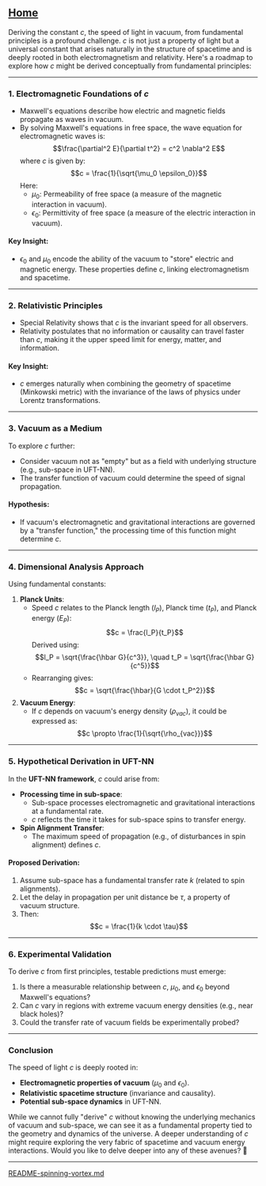 [Home](https://t2m.io/VwvDcuw)
---

Deriving the constant $c$, the speed of light in vacuum, from fundamental principles is a profound challenge. $c$ is not just a property of light but a universal constant that arises naturally in the structure of spacetime and is deeply rooted in both electromagnetism and relativity. Here's a roadmap to explore how $c$ might be derived conceptually from fundamental principles:

---

### **1. Electromagnetic Foundations of $c$**
- Maxwell's equations describe how electric and magnetic fields propagate as waves in vacuum.
- By solving Maxwell's equations in free space, the wave equation for electromagnetic waves is:
  $$\frac{\partial^2 E}{\partial t^2} = c^2 \nabla^2 E$$
  where $c$ is given by:
  $$c = \frac{1}{\sqrt{\mu_0 \epsilon_0}}$$
  Here:
  - $\mu_0$: Permeability of free space (a measure of the magnetic interaction in vacuum).
  - $\epsilon_0$: Permittivity of free space (a measure of the electric interaction in vacuum).

#### **Key Insight**:
- $\epsilon_0$ and $\mu_0$ encode the ability of the vacuum to "store" electric and magnetic energy. These properties define $c$, linking electromagnetism and spacetime.

---

### **2. Relativistic Principles**
- Special Relativity shows that $c$ is the invariant speed for all observers.
- Relativity postulates that no information or causality can travel faster than $c$, making it the upper speed limit for energy, matter, and information.

#### **Key Insight**:
- $c$ emerges naturally when combining the geometry of spacetime (Minkowski metric) with the invariance of the laws of physics under Lorentz transformations.

---

### **3. Vacuum as a Medium**
To explore $c$ further:
- Consider vacuum not as "empty" but as a field with underlying structure (e.g., sub-space in UFT-NN).
- The transfer function of vacuum could determine the speed of signal propagation.

#### **Hypothesis**:
- If vacuum's electromagnetic and gravitational interactions are governed by a "transfer function," the processing time of this function might determine $c$.

---

### **4. Dimensional Analysis Approach**
Using fundamental constants:
1. **Planck Units**:
   - Speed $c$ relates to the Planck length ($l_P$), Planck time ($t_P$), and Planck energy ($E_P$):
     $$c = \frac{l_P}{t_P}$$
     Derived using:
     $$l_P = \sqrt{\frac{\hbar G}{c^3}}, \quad t_P = \sqrt{\frac{\hbar G}{c^5}}$$
   - Rearranging gives:
     $$c = \sqrt{\frac{\hbar}{G \cdot t_P^2}}$$
2. **Vacuum Energy**:
   - If $c$ depends on vacuum's energy density ($\rho_{vac}$), it could be expressed as:
     $$c \propto \frac{1}{\sqrt{\rho_{vac}}}$$

---

### **5. Hypothetical Derivation in UFT-NN**
In the **UFT-NN framework**, $c$ could arise from:
- **Processing time in sub-space**:
  - Sub-space processes electromagnetic and gravitational interactions at a fundamental rate.
  - $c$ reflects the time it takes for sub-space spins to transfer energy.
- **Spin Alignment Transfer**:
  - The maximum speed of propagation (e.g., of disturbances in spin alignment) defines $c$.

#### **Proposed Derivation**:
1. Assume sub-space has a fundamental transfer rate $k$ (related to spin alignments).
2. Let the delay in propagation per unit distance be $\tau$, a property of vacuum structure.
3. Then:
   $$c = \frac{1}{k \cdot \tau}$$

---

### **6. Experimental Validation**
To derive $c$ from first principles, testable predictions must emerge:
1. Is there a measurable relationship between $c$, $\mu_0$, and $\epsilon_0$ beyond Maxwell's equations?
2. Can $c$ vary in regions with extreme vacuum energy densities (e.g., near black holes)?
3. Could the transfer rate of vacuum fields be experimentally probed?

---

### **Conclusion**
The speed of light $c$ is deeply rooted in:
- **Electromagnetic properties of vacuum** ($\mu_0$ and $\epsilon_0$).
- **Relativistic spacetime structure** (invariance and causality).
- **Potential sub-space dynamics** in UFT-NN.

While we cannot fully "derive" $c$ without knowing the underlying mechanics of vacuum and sub-space, we can see it as a fundamental property tied to the geometry and dynamics of the universe. A deeper understanding of $c$ might require exploring the very fabric of spacetime and vacuum energy interactions. Would you like to delve deeper into any of these avenues? 🚀


---

[README-spinning-vortex.md](https://t2m.io/itCc97M)
